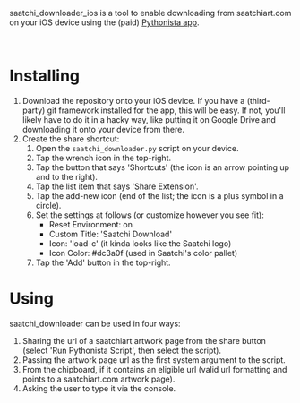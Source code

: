saatchi_downloader_ios is a tool to enable downloading from saatchiart.com on your
iOS device using the (paid) [Pythonista app][1].

&nbsp;

# Installing
1. Download the repository onto your iOS device. If you have a (third-party)
git framework installed for the app, this will be easy. If not, you'll
likely have to do it in a hacky way, like putting it on Google Drive and
downloading it onto your device from there.
2. Create the share shortcut:
    1. Open the `saatchi_downloader.py` script on your device.
    2. Tap the wrench icon in the top-right.
    3. Tap the button that says 'Shortcuts' (the icon is an arrow pointing up
           and to the right).
    4. Tap the list item that says 'Share Extension'.
    5. Tap the add-new icon (end of the list; the icon is a plus symbol in a
           circle).
    6. Set the settings at follows (or customize however you see fit):
        - Reset Environment: on
        - Custom Title: 'Saatchi Download'
        - Icon: 'load-c' (it kinda looks like the Saatchi logo)
        - Icon Color: #dc3a0f (used in Saatchi's color pallet)
    7. Tap the 'Add' button in the top-right.

# Using
saatchi_downloader can be used in four ways:
1. Sharing the url of a saatchiart artwork page from the share button (select 'Run
Pythonista Script', then select the script).
2. Passing the artwork page url as the first system argument to the script.
3. From the chipboard, if it contains an eligible url (valid url formatting and
points to a saatchiart.com artwork page).
4. Asking the user to type it via the console.

[1]: https://apps.apple.com/ca/app/pythonista-3/id1085978097
